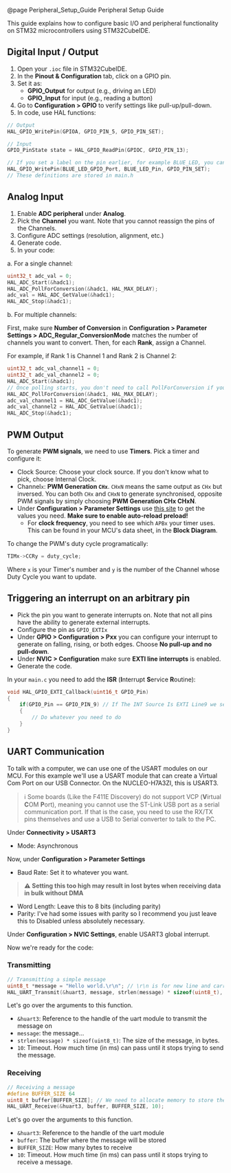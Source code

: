 @page Peripheral_Setup_Guide Peripheral Setup Guide

This guide explains how to configure basic I/O and peripheral functionality on STM32 microcontrollers using STM32CubeIDE.

## Digital Input / Output

1. Open your `.ioc` file in STM32CubeIDE.
2. In the **Pinout & Configuration** tab, click on a GPIO pin.
3. Set it as:
   - **GPIO_Output** for output (e.g., driving an LED)
   - **GPIO_Input** for input (e.g., reading a button)
4. Go to **Configuration > GPIO** to verify settings like pull-up/pull-down.
5. In code, use HAL functions:
```c
// Output
HAL_GPIO_WritePin(GPIOA, GPIO_PIN_5, GPIO_PIN_SET);

// Input
GPIO_PinState state = HAL_GPIO_ReadPin(GPIOC, GPIO_PIN_13);

// If you set a label on the pin earlier, for example BLUE_LED, you can write this:
HAL_GPIO_WritePin(BLUE_LED_GPIO_Port, BLUE_LED_Pin, GPIO_PIN_SET);
// These definitions are stored in main.h
```

## Analog Input

1. Enable **ADC peripheral** under **Analog**.
2. Pick the **Channel** you want. Note that you cannot reassign the pins of the Channels.
3. Configure ADC settings (resolution, alignment, etc.)
4. Generate code.
5. In your code:

a. For a single channel:
```c
uint32_t adc_val = 0;
HAL_ADC_Start(&hadc1);
HAL_ADC_PollForConversion(&hadc1, HAL_MAX_DELAY);
adc_val = HAL_ADC_GetValue(&hadc1);
HAL_ADC_Stop(&hadc1);
```
b. For multiple channels:

First, make sure **Number of Conversion** in **Configuration > Parameter Settings > ADC_Regular_ConversionMode** matches the number of channels you want to convert. Then, for each **Rank**, assign a Channel.

For example, if Rank 1 is Channel 1 and Rank 2 is Channel 2:
```c
uint32_t adc_val_channel1 = 0;
uint32_t adc_val_channel2 = 0;
HAL_ADC_Start(&hadc1);
// Once polling starts, you don't need to call PollForConversion if you set the ADC to run in Continuous mode. If it is in Single mode, then you need to PollForConversion every time you need new values.
HAL_ADC_PollForConversion(&hadc1, HAL_MAX_DELAY);
adc_val_channel1 = HAL_ADC_GetValue(&hadc1);
adc_val_channel2 = HAL_ADC_GetValue(&hadc1);
HAL_ADC_Stop(&hadc1);
```

## PWM Output
To generate **PWM signals**, we need to use **Timers**. Pick a timer and configure it:
- Clock Source: Choose your clock source. If you don't know what to pick, choose Internal Clock.
- Channel`x`: **PWM Generation `CHx`**. `CHxN` means the same output as `CHx` but inversed. You can both `CHx` and `CHxN` to generate synchronised, opposite PWM signals by simply choosing **PWM Generation CHx CHxN**.
- Under **Configuration > Parameter Settings** use [this site](https://deepbluembedded.com/stm32-pwm-calculator/) to get the values you need. **Make sure to enable auto-reload preload!**
    - For **clock frequency**, you need to see which `APBx` your timer uses. This can be found in your MCU's data sheet, in the **Block Diagram**.

To change the PWM's duty cycle programatically:
```c
TIMx->CCRy = duty_cycle;
```
Where `x` is your Timer's number and `y` is the number of the Channel whose Duty Cycle you want to update.

## Triggering an interrupt on an arbitrary pin
- Pick the pin you want to generate interrupts on. Note that not all pins have the ability to generate external interrupts.
- Configure the pin as `GPIO_EXTIx`
- Under **GPIO > Configuration > Pxx** you can configure your interrupt to generate on falling, rising, or both edges. Choose **No pull-up and no pull-down**.
- Under **NVIC > Configuration** make sure **EXTI line interrupts** is enabled.
- Generate the code.

In your `main.c` you need to add the **ISR** (**I**nterrupt **S**ervice **R**outine):
```c
void HAL_GPIO_EXTI_Callback(uint16_t GPIO_Pin)
{
    if(GPIO_Pin == GPIO_PIN_9) // If The INT Source Is EXTI Line9 we set up earlier
    {
        // Do whatever you need to do
    }
}
```

## UART Communication
To talk with a computer, we can use one of the USART modules on our MCU. For this example we'll use a USART module that can create a Virtual Com Port on our USB Connector. On the NUCLEO-H7A3ZI, this is USART3.

> ℹ️ Some boards (Like the F411E Discovery) do not support VCP (**V**irtual **C**OM **P**ort), meaning you cannot use the ST-Link USB port as a serial communication port. If that is the case, you need to use the RX/TX pins themselves and use a USB to Serial converter to talk to the PC.

Under **Connectivity > USART3**
- Mode: Asynchronous

Now, under **Configuration > Parameter Settings**
- Baud Rate: Set it to whatever you want.

> **⚠️ Setting this too high may result in lost bytes when receiving data in bulk without DMA**
- Word Length: Leave this to 8 bits (including parity)
- Parity: I've had some issues with parity so I recommend you just leave this to Disabled unless absolutely necessary.

Under **Configuration > NVIC Settings**, enable USART3 global interrupt.

Now we're ready for the code:
### Transmitting
```c
// Transmitting a simple message
uint8_t *message = "Hello world.\r\n"; // \r\n is for new line and carriage return.
HAL_UART_Transmit(&huart3, message, strlen(message) * sizeof(uint8_t), 10);
```
Let's go over the arguments to this function.
- `&huart3`: Reference to the handle of the uart module to transmit the message on
- `message`: the message...
- `strlen(message) * sizeof(uint8_t)`: The size of the message, in bytes.
- `10`: Timeout. How much time (in ms) can pass until it stops trying to send the message.

### Receiving
```c
// Receiving a message
#define BUFFER_SIZE 64
uint8_t buffer[BUFFER_SIZE]; // We need to allocate memory to store the message in
HAL_UART_Receive(&huart3, buffer, BUFFER_SIZE, 10);
```
Let's go over the arguments to this function.
- `&huart3`: Reference to the handle of the uart module
- `buffer`: The buffer where the message will be stored
- `BUFFER_SIZE`: How many bytes to receive
- `10`: Timeout. How much time (in ms) can pass until it stops trying to receive a message.